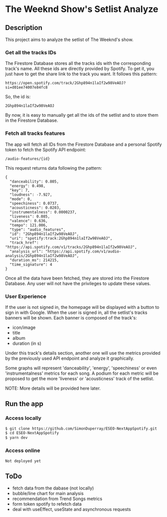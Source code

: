 # The Weeknd Show's Setlist Analyze

## Description
This project aims to analyze the setlist of The Weeknd's show.

### Get all the tracks IDs
The Firestore Database stores all the tracks ids with the corresponding track's name. All these ids are directly provided by Spotify. To get it, you just have to get the share link to the track you want. It follows this pattern:
```
https://open.spotify.com/track/2Ghp894n1laIf2w98VeAOJ?si=d01ee74007e84fc8
```

So, the id is:
```
2Ghp894n1laIf2w98VeAOJ
```

By now, it is easy to manually get all the ids of the setlist and to store them in the Firestore Database.

### Fetch all tracks features
The app will fetch all IDs from the Firestore Database and a personal Spotify token to fetch the Spotify API endpoint:
```
/audio-features/{id}
```

This request returns data following the pattern:
```
{
  "danceability": 0.805,
  "energy": 0.498,
  "key": 7,
  "loudness": -7.927,
  "mode": 0,
  "speechiness": 0.0737,
  "acousticness": 0.0203,
  "instrumentalness": 0.0000237,
  "liveness": 0.085,
  "valence": 0.636,
  "tempo": 121.006,
  "type": "audio_features",
  "id": "2Ghp894n1laIf2w98VeAOJ",
  "uri": "spotify:track:2Ghp894n1laIf2w98VeAOJ",
  "track_href": "https://api.spotify.com/v1/tracks/2Ghp894n1laIf2w98VeAOJ",
  "analysis_url": "https://api.spotify.com/v1/audio-analysis/2Ghp894n1laIf2w98VeAOJ",
  "duration_ms": 214215,
  "time_signature": 4
}
```

Once all the data have been fetched, they are stored into the Firestore Database. 
Any user will not have the privileges to update these values.

### User Experience

If the user is not signed in, the homepage will be displayed with a button to sign in with Google.
When the user is signed in, all the setlist's tracks banners will be shown.
Each banner is composed of the track's:
- icon/image
- title
- album
- duration (in s)

Under this track's details section, another one will use the metrics provided by the previously used API endpoint and analyze it graphically.

Some graphs will represent 'danceability', 'energy', 'speechiness' or even 'instrumentalness' metrics for each song. A podium for each metric will be proposed to get the more 'liveness' or 'acousticness' track of the setlist.

NOTE: More details will be provided here later.

## Run the app
### Access locally
```bash
$ git clone https://github.com/SimonDuperray/ESEO-NextAppSpotify.git
$ cd ESEO-NextAppSpotify
$ yarn dev
```

### Access online
```
Not deployed yet
```

## ToDo
- fetch data from the dabase (not locally)
- bubble/line chart for main analysis
- recommendation from Trend Songs metrics
- form token spotify to refetch data
- deal with useEffect, useState and asynchronous requests
